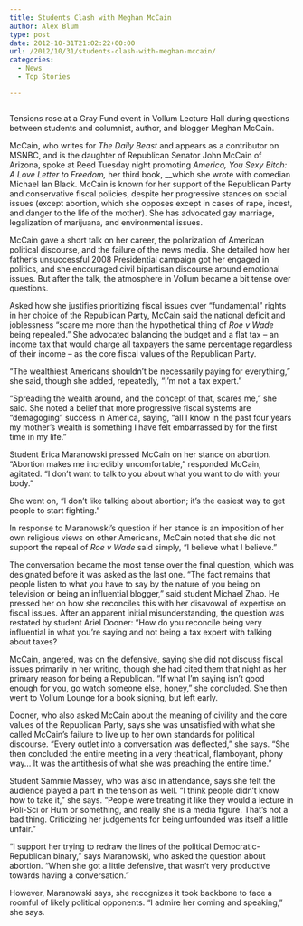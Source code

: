 ```yaml
---
title: Students Clash with Meghan McCain
author: Alex Blum
type: post
date: 2012-10-31T21:02:22+00:00
url: /2012/10/31/students-clash-with-meghan-mccain/
categories:
  - News
  - Top Stories

---
```

<a href="http://www.reedquest.org/2012/10/students-clash-with-meghan-mccain/mccain_web/" rel="attachment wp-att-1761"><img class="alignnone size-full wp-image-1761" title="Meghan McCain" src="https://i1.wp.com/www.reedquest.org/wp-content/uploads/2012/10/mccain_web.jpg?resize=770%2C430" alt="" data-recalc-dims="1" /></a>

Tensions rose at a Gray Fund event in Vollum Lecture Hall during questions between students and columnist, author, and blogger Meghan McCain.

McCain, who writes for _The Daily Beast_ and appears as a contributor on MSNBC, and is the daughter of Republican Senator John McCain of Arizona, spoke at Reed Tuesday night promoting _America, You Sexy Bitch: A Love Letter to Freedom,_ her third book, __which she wrote with comedian Michael Ian Black. McCain is known for her support of the Republican Party and conservative fiscal policies, despite her progressive stances on social issues (except abortion, which she opposes except in cases of rape, incest, and danger to the life of the mother). She has advocated gay marriage, legalization of marijuana, and environmental issues.

McCain gave a short talk on her career, the polarization of American political discourse, and the failure of the news media. She detailed how her father&#8217;s unsuccessful 2008 Presidential campaign got her engaged in politics, and she encouraged civil bipartisan discourse around emotional issues. But after the talk, the atmosphere in Vollum became a bit tense over questions.

Asked how she justifies prioritizing fiscal issues over “fundamental” rights in her choice of the Republican Party, McCain said the national deficit and joblessness “scare me more than the hypothetical thing of _Roe v Wade_ being repealed.” She advocated balancing the budget and a flat tax – an income tax that would charge all taxpayers the same percentage regardless of their income – as the core fiscal values of the Republican Party.

“The wealthiest Americans shouldn&#8217;t be necessarily paying for everything,” she said, though she added, repeatedly, “I&#8217;m not a tax expert.”

“Spreading the wealth around, and the concept of that, scares me,” she said. She noted a belief that more progressive fiscal systems are “demagoging” success in America, saying, “all I know in the past four years my mother&#8217;s wealth is something I have felt embarrassed by for the first time in my life.&#8221;

Student Erica Maranowski pressed McCain on her stance on abortion. “Abortion makes me incredibly uncomfortable,” responded McCain, agitated. “I don&#8217;t want to talk to you about what you want to do with your body.”

She went on, “I don&#8217;t like talking about abortion; it&#8217;s the easiest way to get people to start fighting.”

In response to Maranowski&#8217;s question if her stance is an imposition of her own religious views on other Americans, McCain noted that she did not support the repeal of _Roe v Wade_ said simply, “I believe what I believe.”

The conversation became the most tense over the final question, which was designated before it was asked as the last one. “The fact remains that people listen to what you have to say by the nature of you being on television or being an influential blogger,” said student Michael Zhao. He pressed her on how she reconciles this with her disavowal of expertise on fiscal issues. After an apparent initial misunderstanding, the question was restated by student Ariel Dooner: “How do you reconcile being very influential in what you&#8217;re saying and not being a tax expert with talking about taxes?

McCain, angered, was on the defensive, saying she did not discuss fiscal issues primarily in her writing, though she had cited them that night as her primary reason for being a Republican. “If what I&#8217;m saying isn&#8217;t good enough for you, go watch someone else, honey,” she concluded. She then went to Vollum Lounge for a book signing, but left early.

Dooner, who also asked McCain about the meaning of civility and the core values of the Republican Party, says she was unsatisfied with what she called McCain&#8217;s failure to live up to her own standards for political discourse. “Every outlet into a conversation was deflected,” she says. “She then concluded the entire meeting in a very theatrical, flamboyant, phony way&#8230; It was the antithesis of what she was preaching the entire time.”

Student Sammie Massey, who was also in attendance, says she felt the audience played a part in the tension as well. “I think people didn&#8217;t know how to take it,” she says. “People were treating it like they would a lecture in Poli-Sci or Hum or something, and really she is a media figure. That&#8217;s not a bad thing. Criticizing her judgements for being unfounded was itself a little unfair.”

“I support her trying to redraw the lines of the political Democratic-Republican binary,” says Maranowski, who asked the question about abortion. “When she got a little defensive, that wasn&#8217;t very productive towards having a conversation.”

However, Maranowski says, she recognizes it took backbone to face a roomful of likely political opponents. “I admire her coming and speaking,” she says.